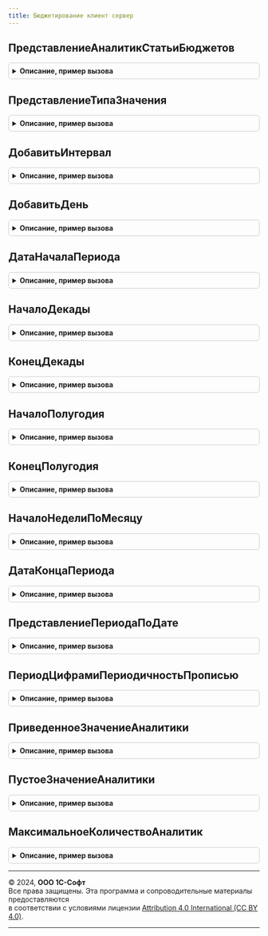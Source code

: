 ```yaml
---
title: Бюджетирование клиент сервер
---
```



## ПредставлениеАналитикСтатьиБюджетов
<details style="margin: 1em 0; padding: 0.5em; border: 1px solid #ccc; border-radius: 6px;">

<summary style="font-weight: bold; cursor: pointer;">Описание, пример вызова</summary>

```bsl

// Функция возвращает используемые аналитики статьи бюджетов, разделенные " / "
//
// Параметры:
// 	 РеквизитыСтатьиБюджетов - Структура, ВыборкаИзРезультатаЗапроса, СтрокаТаблицыЗначений  - реквизиты статьи бюджетов.
//
// Возвращаемое значение:
// 	 Строка - Представление.
//
Функция ПредставлениеАналитикСтатьиБюджетов(РеквизитыСтатьиБюджетов) Экспорт
```

Пример вызова
```bsl
Результат = БюджетированиеКлиентСервер.ПредставлениеАналитикСтатьиБюджетов(РеквизитыСтатьиБюджетов) 
```
</details>

## ПредставлениеТипаЗначения
<details style="margin: 1em 0; padding: 0.5em; border: 1px solid #ccc; border-radius: 6px;">

<summary style="font-weight: bold; cursor: pointer;">Описание, пример вызова</summary>

```bsl

// Заполняет представление типа значения объекта
//
// Параметры:
// 	 Объект - ПланВидовХарактеристикОбъект.АналитикиСтатейБюджетов  - объект, реквизит которого будет заполнен.
//
// Возвращаемое значение:
// 	 Строка - представление типа
//
Функция ПредставлениеТипаЗначения(Объект) Экспорт
```

Пример вызова
```bsl
Результат = БюджетированиеКлиентСервер.ПредставлениеТипаЗначения(Объект) 
```
</details>

## ДобавитьИнтервал
<details style="margin: 1em 0; padding: 0.5em; border: 1px solid #ccc; border-radius: 6px;">

<summary style="font-weight: bold; cursor: pointer;">Описание, пример вызова</summary>

```bsl

// Функция добавляет интервал к дате
//
// Параметры:
//	Дата - Дата - произвольная дата
//	Периодичность - ПеречислениеСсылка.Периодичность - периодичность планирования по сценарию.
//	Смещение - Число - определяет направление и количество периодов, в котором сдвигается дата
//	Кэш - Соответствие - кэш добавления периодов. См. функцию БюджетированиеКлиентСервер.ПреобразоватьПараметрыДанныхВДанныеПериодов.
//
// Возвращаемое значение:
//	Дата - дата, отстоящая от исходной на заданное количество периодов.
//
Функция ДобавитьИнтервал(Дата, Периодичность, Смещение, Кэш = Неопределено) Экспорт
```

Пример вызова
```bsl
Результат = БюджетированиеКлиентСервер.ДобавитьИнтервал(Дата, Периодичность, Смещение, Кэш);
```
</details>

## ДобавитьДень
<details style="margin: 1em 0; padding: 0.5em; border: 1px solid #ccc; border-radius: 6px;">

<summary style="font-weight: bold; cursor: pointer;">Описание, пример вызова</summary>

```bsl

// Функция добавляет заданное количество дней к дате.
//
// Параметры:
// 	Дата - Дата - Произвольная дата
// 	ЧислоДней - Число - Число дней, которые следует добавить к дате.
//
// Возвращаемое значение:
// 	Дата - Итоговая дата.
//
Функция ДобавитьДень(Дата, ЧислоДней) Экспорт
```

Пример вызова
```bsl
Результат = БюджетированиеКлиентСервер.ДобавитьДень(Дата, ЧислоДней) 
```
</details>

## ДатаНачалаПериода
<details style="margin: 1em 0; padding: 0.5em; border: 1px solid #ccc; border-radius: 6px;">

<summary style="font-weight: bold; cursor: pointer;">Описание, пример вызова</summary>

```bsl

// Функция возвращает ближайшую дату начала периода планирования.
//
// Параметры:
//	ДатаВПериоде - Дата - Произвольная дата.
//	Периодичность - ПеречислениеСсылка.Периодичность - Периодичность планирования по сценарию.
//
// Возвращаемое значение:
//	Дата - ближайшая дата начала периода планирования.
//
Функция ДатаНачалаПериода(ДатаВПериоде, Периодичность) Экспорт
```

Пример вызова
```bsl
Результат = БюджетированиеКлиентСервер.ДатаНачалаПериода(ДатаВПериоде, Периодичность) 
```
</details>

## НачалоДекады
<details style="margin: 1em 0; padding: 0.5em; border: 1px solid #ccc; border-radius: 6px;">

<summary style="font-weight: bold; cursor: pointer;">Описание, пример вызова</summary>

```bsl

// Функция возвращает начало декады по дате.
//
// Параметры:
//	Дата - Дата - Произвольная дата.
//
// Возвращаемое значение:
//	Дата - начало декады для переданной даты.
//
Функция НачалоДекады(Дата) Экспорт
```

Пример вызова
```bsl
Результат = БюджетированиеКлиентСервер.НачалоДекады(Дата) 
```
</details>

## КонецДекады
<details style="margin: 1em 0; padding: 0.5em; border: 1px solid #ccc; border-radius: 6px;">

<summary style="font-weight: bold; cursor: pointer;">Описание, пример вызова</summary>

```bsl

// Функция возвращает конец декады по дате.
//
// Параметры:
//	Дата - Дата - Произвольная дата.
//
// Возвращаемое значение:
//	Дата - конец декады для переданной даты.
//
Функция КонецДекады(Дата) Экспорт
```

Пример вызова
```bsl
Результат = БюджетированиеКлиентСервер.КонецДекады(Дата) 
```
</details>

## НачалоПолугодия
<details style="margin: 1em 0; padding: 0.5em; border: 1px solid #ccc; border-radius: 6px;">

<summary style="font-weight: bold; cursor: pointer;">Описание, пример вызова</summary>

```bsl

// Функция возвращает начало полугодия по дате.
//
// Параметры:
//	Дата - Дата - Произвольная дата.
//
// Возвращаемое значение:
//	Дата - начало полугодия для переданной даты.
//
Функция НачалоПолугодия(Дата) Экспорт
```

Пример вызова
```bsl
Результат = БюджетированиеКлиентСервер.НачалоПолугодия(Дата) 
```
</details>

## КонецПолугодия
<details style="margin: 1em 0; padding: 0.5em; border: 1px solid #ccc; border-radius: 6px;">

<summary style="font-weight: bold; cursor: pointer;">Описание, пример вызова</summary>

```bsl

// Функция возвращает конец полугодия по дате.
//
// Параметры:
//	Дата - Дата - Произвольная дата.
//
// Возвращаемое значение:
//	Дата - начало полугодия для переданной даты.
//
Функция КонецПолугодия(Дата) Экспорт
```

Пример вызова
```bsl
Результат = БюджетированиеКлиентСервер.КонецПолугодия(Дата) 
```
</details>

## НачалоНеделиПоМесяцу
<details style="margin: 1em 0; padding: 0.5em; border: 1px solid #ccc; border-radius: 6px;">

<summary style="font-weight: bold; cursor: pointer;">Описание, пример вызова</summary>

```bsl

// Функция возвращает дату начала недели с учетом начала месяца
//
// Параметры:
//	Дата - Дата - Произвольная дата.
//
// Возвращаемое значение:
//	Дата - начало недели.
//
Функция НачалоНеделиПоМесяцу(Дата) Экспорт
```

Пример вызова
```bsl
Результат = БюджетированиеКлиентСервер.НачалоНеделиПоМесяцу(Дата) 
```
</details>

## ДатаКонцаПериода
<details style="margin: 1em 0; padding: 0.5em; border: 1px solid #ccc; border-radius: 6px;">

<summary style="font-weight: bold; cursor: pointer;">Описание, пример вызова</summary>

```bsl

// Функция возвращает дату окончания периода
//
// Параметры:
//	Дата - Дата - произвольная дата.
//	Периодичность - ПеречислениеСсылка.Периодичность - периодичность планирования по сценарию.
//
// Возвращаемое значение:
//	Дата - дата окончания периода.
//
Функция ДатаКонцаПериода(Дата, Периодичность) Экспорт
```

Пример вызова
```bsl
Результат = БюджетированиеКлиентСервер.ДатаКонцаПериода(Дата, Периодичность) 
```
</details>

## ПредставлениеПериодаПоДате
<details style="margin: 1em 0; padding: 0.5em; border: 1px solid #ccc; border-radius: 6px;">

<summary style="font-weight: bold; cursor: pointer;">Описание, пример вызова</summary>

```bsl

// Функция возвращает представление периода с учетом периодичности
//
// Параметры:
//	ДатаНачала - Дата - произвольная дата.
//	Периодичность - ПеречислениеСсылка.Периодичность - периодичность.
//
// Возвращаемое значение:
//	Строка - представление периода.
//
Функция ПредставлениеПериодаПоДате(ДатаНачала, Периодичность) Экспорт
```

Пример вызова
```bsl
Результат = БюджетированиеКлиентСервер.ПредставлениеПериодаПоДате(ДатаНачала, Периодичность) 
```
</details>

## ПериодЦифрамиПериодичностьПрописью
<details style="margin: 1em 0; padding: 0.5em; border: 1px solid #ccc; border-radius: 6px;">

<summary style="font-weight: bold; cursor: pointer;">Описание, пример вызова</summary>

```bsl

// Функция возвращает число цифрами и период в нужном падеже
//
// Параметры:
// 	 ЧислоПериодов - Число - количество периодов
// 	 Периодичность - ПеречислениеСсылка.Периодичность - периодичность периодов.
//
// Возвращаемое значение:
// 	 Строка - Представление.
//
Функция ПериодЦифрамиПериодичностьПрописью(ЧислоПериодов, Периодичность) Экспорт
```

Пример вызова
```bsl
Результат = БюджетированиеКлиентСервер.ПериодЦифрамиПериодичностьПрописью(ЧислоПериодов, Периодичность) 
```
</details>

## ПриведенноеЗначениеАналитики
<details style="margin: 1em 0; padding: 0.5em; border: 1px solid #ccc; border-radius: 6px;">

<summary style="font-weight: bold; cursor: pointer;">Описание, пример вызова</summary>

```bsl

// Возвращает значение аналитики, приведенное к типу. Тип аналитики может включать или не включать тип Неопределено.
// Значение будет приведено к исходному типу, без неопределено. Но если приведенное значение пустое, то оно приводится к
// неопределено.
//
// Параметры:
// 	ЗначениеАналитики - Произвольный - Значение, которое необходимо привести к типу.
// 	ОписаниеТиповАналитики - ОписаниеТипов - Описание типов, к которому необходимо привести значение
// 						Но если приведенное значение - пустое, оно будет приведено к Неопределено.
//
// Возвращаемое значение:
// 	Произвольный - Значение аналитики, приведенное к типу. Если значение аналитики не заполнено, то вернется Неопределено,
// 						вне зависимости от исходного описания типов.
//
Функция ПриведенноеЗначениеАналитики(Знач ЗначениеАналитики, Знач ОписаниеТиповАналитики) Экспорт
```

Пример вызова
```bsl
Результат = БюджетированиеКлиентСервер.ПриведенноеЗначениеАналитики(ЗначениеАналитики, ОписаниеТиповАналитики) 
```
</details>

## ПустоеЗначениеАналитики
<details style="margin: 1em 0; padding: 0.5em; border: 1px solid #ccc; border-radius: 6px;">

<summary style="font-weight: bold; cursor: pointer;">Описание, пример вызова</summary>

```bsl

Функция ПустоеЗначениеАналитики() Экспорт
```

Пример вызова
```bsl
Результат = БюджетированиеКлиентСервер.ПустоеЗначениеАналитики() 
```
</details>

## МаксимальноеКоличествоАналитик
<details style="margin: 1em 0; padding: 0.5em; border: 1px solid #ccc; border-radius: 6px;">

<summary style="font-weight: bold; cursor: pointer;">Описание, пример вызова</summary>

```bsl

// Возвращает количество аналитик в бюджетировании
//
// Возвращаемое значение:
// 	Число - Количество поддерживаемых в бюджетировании аналитик.
//
Функция МаксимальноеКоличествоАналитик() Экспорт
```

Пример вызова
```bsl
Результат = БюджетированиеКлиентСервер.МаксимальноеКоличествоАналитик() 
```
</details>

---

© 2024, **ООО 1С-Софт**  
Все права защищены. Эта программа и сопроводительные материалы предоставляются  
в соответствии с условиями лицензии [Attribution 4.0 International (CC BY 4.0)](https://creativecommons.org/licenses/by/4.0/legalcode).

---
